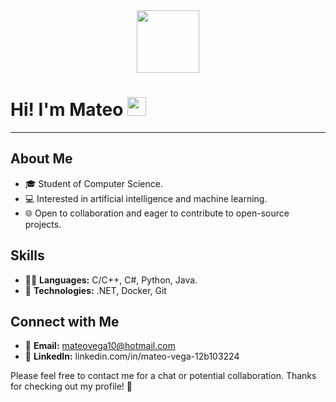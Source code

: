 <div id="header" align="center">
  <img src="https://media2.giphy.com/media/JqmupuTVZYaQX5s094/giphy.gif?cid=ecf05e478vxlrug7v9i6n2sg3nlkbqglmnrlr1jf59iopmzu&ep=v1_gifs_search&rid=giphy.gif&ct=g" width="100"/>
</div>

<h1>
  Hi! I'm Mateo
  <img src="https://media.giphy.com/media/hvRJCLFzcasrR4ia7z/giphy.gif" width="30px"/>
</h1>

---

## About Me

- 🎓 Student of Computer Science.
- 💻 Interested in artificial intelligence and machine learning.
- 🌐 Open to collaboration and eager to contribute to open-source projects.

## Skills

- 👨‍💻 **Languages:** C/C++, C#, Python, Java.
- 🔨 **Technologies:** .NET, Docker, Git

## Connect with Me

- 📧 **Email:** mateovega10@hotmail.com
- 🔗 **LinkedIn:** linkedin.com/in/mateo-vega-12b103224

Please feel free to contact me for a chat or potential collaboration. Thanks for checking out my profile! 🚀
